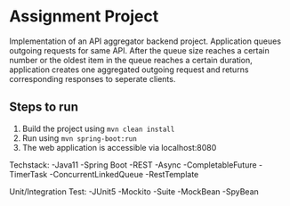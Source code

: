 # Assignment Project
Implementation of an API aggregator backend project. Application queues outgoing requests for same API. After the queue size reaches a certain number or the oldest item in the queue reaches a certain duration, application creates one aggregated outgoing request and returns corresponding responses to seperate clients.

## Steps to run
1. Build the project using
   `mvn clean install`
2. Run using `mvn spring-boot:run`
3. The web application is accessible via localhost:8080

Techstack:
-Java11
-Spring Boot
-REST
-Async
-CompletableFuture
-TimerTask
-ConcurrentLinkedQueue
-RestTemplate

Unit/Integration Test:
-JUnit5
-Mockito
-Suite
-MockBean
-SpyBean
